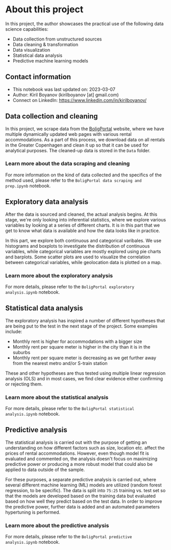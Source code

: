 # About this project

In this project, the author showcases the practical use of the following
data science capabilities:

-   Data collection from unstructured sources
-   Data cleaning & transformation
-   Data visualization
-   Statistical data analysis
-   Predictive machine learning models

## Contact information

-   This notebook was last updated on: 2023-03-07
-   Author: Kiril Boyanov (kirilboyanov [at] gmail.com)
-   Connect on LinkedIn: https://www.linkedin.com/in/kirilboyanov/

## Data collection and cleaning

In this project, we scrape data from the
[BoligPortal](www.boligportal.dk) website, where we have multiple
dynamically updated web pages with various rental accommodations. As a
part of this process, we download data on all rentals in the Greater
Copenhagen and clean it up so that it can be used for analytical
purposes. The cleaned-up data is stored in the `Data` folder.

### Learn more about the data scraping and cleaning

For more information on the kind of data collected and the specifics of
the method used, please refer to the
`BoligPortal data scraping and prep.ipynb` notebook.

## Exploratory data analysis

After the data is sourced and cleaned, the actual analysis begins. At
this stage, we're only looking into inferential statistics, where we
explore various variables by looking at a series of different charts. It
is in this part that we get to know what data is available and how the
data looks like in practice.

In this part, we explore both continuous and categorical varibales. We
use histograms and boxplots to investigate the distribution of
continuous variables, while categorical variables are mostly explored
using pie charts and barplots. Some scatter plots are used to visualize
the correlation between categorical variables, while geolocation data is
plotted on a map.

### Learn more about the exploratory analysis

For more details, please refer to the
`BoligPortal exploratory analysis.ipynb` notebook.

## Statistical data analysis

The exploratory analysis has inspired a number of different hypotheses
that are being put to the test in the next stage of the project. Some
examples include:

-   Monthly rent is higher for accommodations with a bigger size
-   Monthly rent per square meter is higher in the city than it is in
    the suburbs
-   Monthly rent per square meter is decreasing as we get further away
    from the nearest metro and/or S-train station

These and other hypotheses are thus tested using multiple linear
regression analysis (OLS) and in most cases, we find clear evidence
either confirming or rejecting them.

### Learn more about the statistical analysis

For more details, please refer to the
`BoligPortal statistical analysis.ipynb` notebook.

## Predictive analysis

The statistical analysis is carried out with the purpose of getting an
understanding on how different factors such as size, location etc.
affect the prices of rental accommodations. However, even though model
fit is evaluated and commented on, the analysis doesn't focus on
maximizing predictive power or producing a more robust model that could
also be applied to data outside of the sample.

For these purposes, a separate predictive analysis is carried out, where
several different machine learning (ML) models are utilized (random
forest regression, to be specific). The data is split into `75:25`
training vs. test set so that the models are developed based on the
training data but evaluated based on how well they predict based on the
test data. In order to improve the predictive power, further data is
added and an automated parameters hypertuning is performed.

### Learn more about the predictive analysis

For more details, please refer to the
`BoligPortal predictive analysis.ipynb` notebook.
